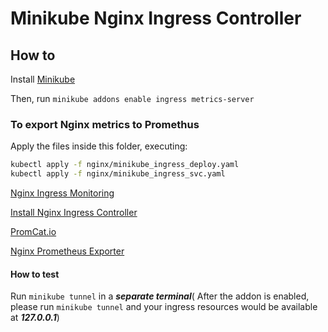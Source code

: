 # Minikube Nginx Ingress Controller

## How to

Install [Minikube](https://minikube.sigs.k8s.io/docs/start/)

Then, run `minikube addons enable ingress metrics-server`

### To export Nginx metrics to Promethus

Apply the files inside this folder, executing:

```sh
kubectl apply -f nginx/minikube_ingress_deploy.yaml
kubectl apply -f nginx/minikube_ingress_svc.yaml
```

[Nginx Ingress Monitoring](https://kubernetes.github.io/ingress-nginx/user-guide/monitoring/)

[Install Nginx Ingress Controller](https://kubernetes.github.io/ingress-nginx/deploy/)

[PromCat.io](https://promcat.io/apps/nginx)

[Nginx Prometheus Exporter](https://github.com/nginxinc/nginx-prometheus-exporter)

#### How to test

Run `minikube tunnel` in a ***separate terminal***( After the addon is enabled, please run `minikube tunnel` and your ingress resources would be available at ***127.0.0.1***)
